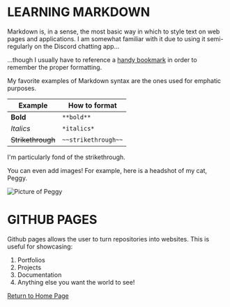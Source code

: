 # LEARNING MARKDOWN

Markdown is, in a sense, the most basic way in which to style text on web pages and applications. 
I am somewhat familiar with it due to using it semi-regularly on the Discord chatting app...

...though I usually have to reference a [handy bookmark](https://support.discord.com/hc/en-us/articles/210298617-Markdown-Text-101-Chat-Formatting-Bold-Italic-Underline-) in order to remember the proper formatting.

My favorite examples of Markdown syntax are the ones used for emphatic purposes. 

Example | How to format
------------ | ------------ 
**Bold** | ``**bold**``
*Italics* | ``*italics*``
~~Strikethrough~~ | ``~~strikethrough~~``

I'm particularly fond of the strikethrough.

You can even add images! For example, here is a headshot of my cat, Peggy.

![Picture of Peggy](https://i.ibb.co/XSrtR6M/peggy-2.jpg)



# GITHUB PAGES
Github pages allows the user to turn repositories into websites. This is useful for showcasing:
1. Portfolios
2. Projects
3. Documentation
4. Anything else you want the world to see!

[Return to Home Page](https://katyroffe.github.io/reading-notes/)